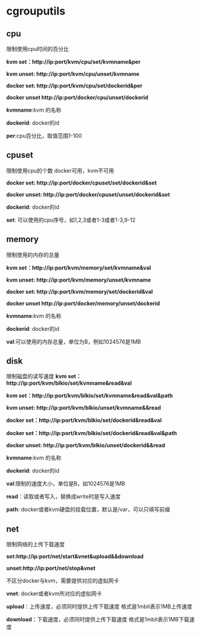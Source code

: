 # cgrouputils
## cpu
限制使用cpu时间的百分比

**kvm set：http://ip:port/kvm/cpu/set/kvmname&per**

**kvm unset: http://ip:port/kvm/cpu/unset/kvmname**

**docker set: http://ip:port/kvm/cpu/set/dockerid&per**

**docker unset http://ip:port/docker/cpu/unset/dockerid**

**kvmname**:kvm 的名称

**dockerid**: docker的id

**per**:cpu百分比，取值范围1-100

## cpuset
限制使用cpu的个数
docker可用，kvm不可用

**docker set: http://ip:port/docker/cpuset/set/dockerid&set**

**docker unset: http://ip:port/docker/cpuset/unset/dockerid&set**

**dockerid**: docker的id

**set**: 可以使用的cpu序号，如1,2,3或者1-3或者1-3,9-12

## memory
限制使用的内存的总量

**kvm set：http://ip:port/kvm/memory/set/kvmname&val**

**kvm unset: http://ip:port/kvm/memory/unset/kvmname**

**docker set: http://ip:port/kvm/memory/set/dockerid&val**

**docker unset http://ip:port/docker/memory/unset/dockerid**

**kvmname**:kvm 的名称

**dockerid**: docker的id

**val**:可以使用的内存总量，单位为B，例如1024576是1MB

## disk
限制磁盘的读写速度
**kvm set：http://ip:port/kvm/blkio/set/kvmname&read&val**

**kvm set：http://ip:port/kvm/blkio/set/kvmname&read&val&path**

**kvm unset: http://ip:port/kvm/blkio/unset/kvmname&&read**

**docker set：http://ip:port/kvm/blkio/set/dockerid&read&val**

**docker set：http://ip:port/kvm/blkio/set/dockerid&read&val&path**

**docker unset: http://ip:port/kvm/blkio/unset/dockerid&&read**

**kvmname**:kvm 的名称

**dockerid**: docker的id

**val**:限制的速度大小，单位是B，如1024576是1MB

**read**：读取或者写入，替换成write时是写入速度

**path**: docker或者kvm硬盘的挂载位置，默认是/var，可以只填写前缀

## net

限制网络的上传下载速度

**set:http://ip:port/net/start&vnet&upload&&download**

**unset:http://ip:port/net/stop&vnet**

不区分docker与kvm，需要提供对应的虚拟网卡

**vnet**: docker或者kvm所对应的虚拟网卡

**upload**：上传速度，必须同时提供上传下载速度 格式是1mbit表示1MB上传速度

**download**：下载速度，必须同时提供上传下载速度 格式是1mbit表示1MB下载速度


